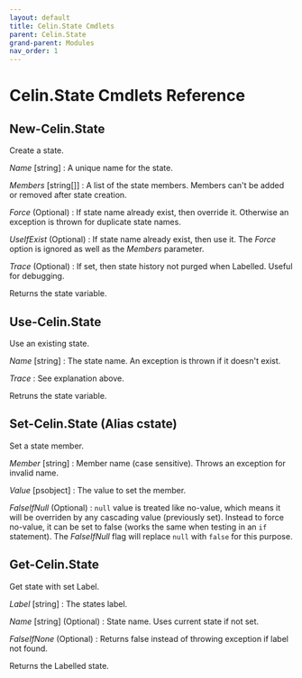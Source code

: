 ```yaml
---
layout: default
title: Celin.State Cmdlets
parent: Celin.State
grand-parent: Modules
nav_order: 1
---
```


# Celin.State Cmdlets Reference

## New-Celin.State

Create a state.

_Name_ [string]
: A unique name for the state.

_Members_ [string[]]
: A list of the state members.  Members can't be added or removed after state creation.

_Force_ (Optional)
: If state name already exist, then override it.  Otherwise an exception is thrown for duplicate state names.

_UseIfExist_ (Optional)
: If state name already exist, then use it.  The _Force_ option is ignored as well as the _Members_ parameter.

_Trace_ (Optional)
: If set, then state history not purged when Labelled.  Useful for debugging.

Returns the state variable.

## Use-Celin.State

Use an existing state.

_Name_ [string]
: The state name.  An exception is thrown if it doesn't exist.

_Trace_
: See explanation above.

Retruns the state variable.

## Set-Celin.State (Alias cstate)

Set a state member.

_Member_ [string]
: Member name (case sensitive).  Throws an exception for invalid name. 

_Value_ [psobject]
: The value to set the member.

_FalseIfNull_ (Optional)
: `null` value is treated like no-value, which means it will be overriden by any cascading value (previously set).  Instead to force no-value, it can be set to false (works the same when testing in an `if` statement).  The _FalseIfNull_ flag will replace `null` with `false` for this purpose.

## Get-Celin.State

Get state with set Label.

_Label_ [string]
: The states label.

_Name_ [string] (Optional)
: State name.  Uses current state if not set.

_FalseIfNone_ (Optional)
: Returns false instead of throwing exception if label not found.

Returns the Labelled state.
